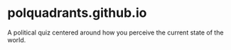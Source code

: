 # polquadrants.github.io
A political quiz centered around how you perceive the current state of the world.

